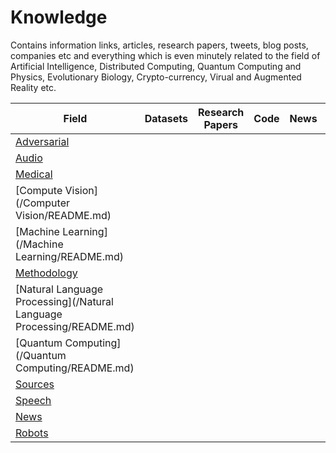 # Knowledge
Contains information links, articles, research papers, tweets, blog posts, companies etc and everything which is even minutely related to the field of Artificial Intelligence, Distributed Computing, Quantum Computing and Physics, Evolutionary Biology, Crypto-currency, Virual and Augmented Reality etc.

|Field| Datasets| Research Papers| Code| News| Courses| People|
|-----|---------|----------------|-----|-----|--------|-------|
|[Adversarial](/Adversarial/README.md)|
|[Audio](/Audio/README.md)|
|[Medical](/Medical/README.md)|
|[Compute Vision](/Computer Vision/README.md)|
|[Machine Learning](/Machine Learning/README.md)|
|[Methodology](/Methodology/README.md)|
|[Natural Language Processing](/Natural Language Processing/README.md)|
|[Quantum Computing](/Quantum Computing/README.md)|
|[Sources](/Sources/README.md)|
|[Speech](/Speech/README.md)|
|[News](/News/README.md)|
|[Robots](/Robots/README.md)|

